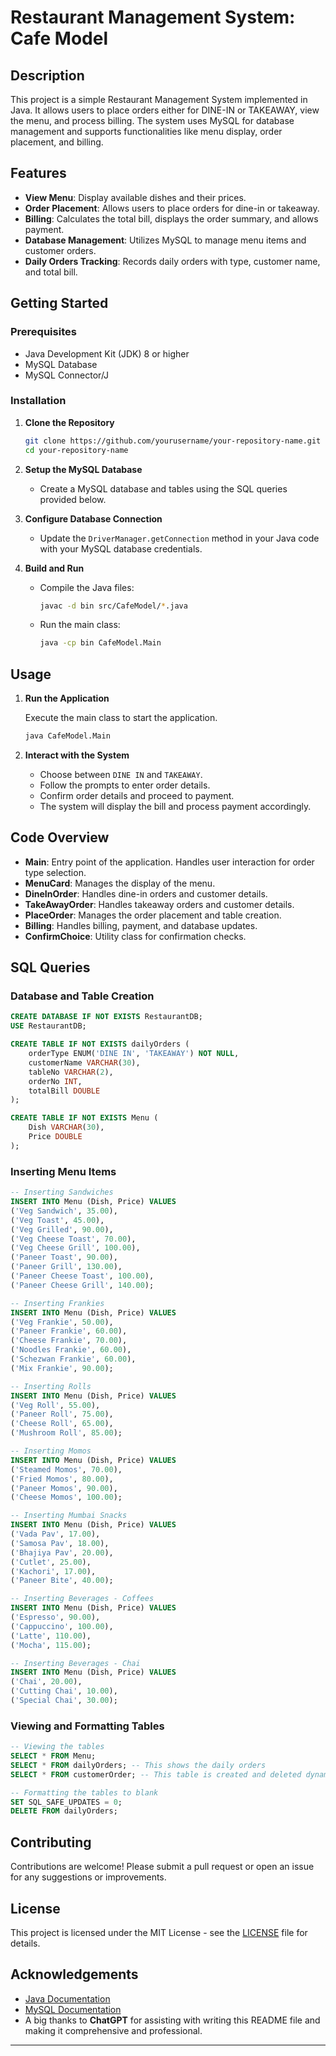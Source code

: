 # Restaurant Management System: Cafe Model

## Description

This project is a simple Restaurant Management System implemented in Java. It allows users to place orders either for DINE-IN or TAKEAWAY, view the menu, and process billing. The system uses MySQL for database management and supports functionalities like menu display, order placement, and billing.

## Features

- **View Menu**: Display available dishes and their prices.
- **Order Placement**: Allows users to place orders for dine-in or takeaway.
- **Billing**: Calculates the total bill, displays the order summary, and allows payment.
- **Database Management**: Utilizes MySQL to manage menu items and customer orders.
- **Daily Orders Tracking**: Records daily orders with type, customer name, and total bill.

## Getting Started

### Prerequisites

- Java Development Kit (JDK) 8 or higher
- MySQL Database
- MySQL Connector/J

### Installation

1. **Clone the Repository**

   ```bash
   git clone https://github.com/yourusername/your-repository-name.git
   cd your-repository-name
   ```

2. **Setup the MySQL Database**

   - Create a MySQL database and tables using the SQL queries provided below.

3. **Configure Database Connection**

   - Update the `DriverManager.getConnection` method in your Java code with your MySQL database credentials.

4. **Build and Run**

   - Compile the Java files:
   
     ```bash
     javac -d bin src/CafeModel/*.java
     ```
   
   - Run the main class:

     ```bash
     java -cp bin CafeModel.Main
     ```

## Usage

1. **Run the Application**

   Execute the main class to start the application.

   ```bash
   java CafeModel.Main
   ```

2. **Interact with the System**

   - Choose between `DINE IN` and `TAKEAWAY`.
   - Follow the prompts to enter order details.
   - Confirm order details and proceed to payment.
   - The system will display the bill and process payment accordingly.

## Code Overview

- **Main**: Entry point of the application. Handles user interaction for order type selection.
- **MenuCard**: Manages the display of the menu.
- **DineInOrder**: Handles dine-in orders and customer details.
- **TakeAwayOrder**: Handles takeaway orders and customer details.
- **PlaceOrder**: Manages the order placement and table creation.
- **Billing**: Handles billing, payment, and database updates.
- **ConfirmChoice**: Utility class for confirmation checks.

## SQL Queries

### Database and Table Creation

```sql
CREATE DATABASE IF NOT EXISTS RestaurantDB;
USE RestaurantDB;

CREATE TABLE IF NOT EXISTS dailyOrders (
    orderType ENUM('DINE IN', 'TAKEAWAY') NOT NULL,
    customerName VARCHAR(30),
    tableNo VARCHAR(2),
    orderNo INT,
    totalBill DOUBLE
);

CREATE TABLE IF NOT EXISTS Menu (
    Dish VARCHAR(30),
    Price DOUBLE
);
```

### Inserting Menu Items

```sql
-- Inserting Sandwiches
INSERT INTO Menu (Dish, Price) VALUES
('Veg Sandwich', 35.00),
('Veg Toast', 45.00),
('Veg Grilled', 90.00),
('Veg Cheese Toast', 70.00),
('Veg Cheese Grill', 100.00),
('Paneer Toast', 90.00),
('Paneer Grill', 130.00),
('Paneer Cheese Toast', 100.00),
('Paneer Cheese Grill', 140.00);

-- Inserting Frankies
INSERT INTO Menu (Dish, Price) VALUES
('Veg Frankie', 50.00),
('Paneer Frankie', 60.00),
('Cheese Frankie', 70.00),
('Noodles Frankie', 60.00),
('Schezwan Frankie', 60.00),
('Mix Frankie', 90.00);

-- Inserting Rolls
INSERT INTO Menu (Dish, Price) VALUES
('Veg Roll', 55.00),
('Paneer Roll', 75.00),
('Cheese Roll', 65.00),
('Mushroom Roll', 85.00);

-- Inserting Momos
INSERT INTO Menu (Dish, Price) VALUES
('Steamed Momos', 70.00),
('Fried Momos', 80.00),
('Paneer Momos', 90.00),
('Cheese Momos', 100.00);

-- Inserting Mumbai Snacks
INSERT INTO Menu (Dish, Price) VALUES
('Vada Pav', 17.00),
('Samosa Pav', 18.00),
('Bhajiya Pav', 20.00),
('Cutlet', 25.00),
('Kachori', 17.00),
('Paneer Bite', 40.00);

-- Inserting Beverages - Coffees
INSERT INTO Menu (Dish, Price) VALUES
('Espresso', 90.00),
('Cappuccino', 100.00),
('Latte', 110.00),
('Mocha', 115.00);

-- Inserting Beverages - Chai
INSERT INTO Menu (Dish, Price) VALUES
('Chai', 20.00),
('Cutting Chai', 10.00),
('Special Chai', 30.00);
```

### Viewing and Formatting Tables

```sql
-- Viewing the tables
SELECT * FROM Menu;
SELECT * FROM dailyOrders; -- This shows the daily orders
SELECT * FROM customerOrder; -- This table is created and deleted dynamically

-- Formatting the tables to blank
SET SQL_SAFE_UPDATES = 0;
DELETE FROM dailyOrders;
```

## Contributing

Contributions are welcome! Please submit a pull request or open an issue for any suggestions or improvements.

## License

This project is licensed under the MIT License - see the [LICENSE](LICENSE) file for details.

## Acknowledgements

- [Java Documentation](https://docs.oracle.com/en/java/)
- [MySQL Documentation](https://dev.mysql.com/doc/)
- A big thanks to **ChatGPT** for assisting with writing this README file and making it comprehensive and professional.

---
